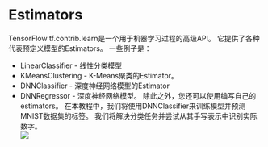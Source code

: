 # Estimators
TensorFlow tf.contrib.learn是一个用于机器学习过程的高级API。 它提供了各种代表预定义模型的Estimators。 一些例子是：

+ LinearClassifier  - 线性分类模型
+ KMeansClustering  -  K-Means聚类的Estimator。
+ DNNClassifier  - 深度神经网络模型的Estimator
+ DNNRegressor  - 深度神经网络模型。
除此之外，您还可以使用编写自己的estimators。
在本教程中，我们将使用DNNClassifier来训练模型并预测MNIST数据集的标签。 我们将解决分类任务并尝试从其手写表示中识别实际数字。</br>
![](http://kfcoding-static.oss-cn-hangzhou.aliyuncs.com/gitcourse-TensorFlow_getting_started/Estimators.png)</br>

